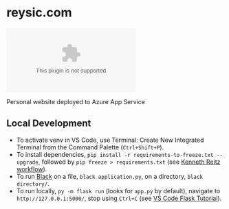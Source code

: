 # reysic.com

[![Build Status](https://dev.azure.com/reysic/reysic.com/_apis/build/status/jeremy-hicks.reysic.com?branchName=master)](https://dev.azure.com/reysic/reysic.com/_build/latest?definitionId=1&branchName=master)

Personal website deployed to Azure App Service

## Local Development

* To activate venv in VS Code, use Terminal: Create New Integrated Terminal from the Command Palette (`Ctrl+Shift+P`).
* To install dependencies, `pip install -r requirements-to-freeze.txt --upgrade`, followed by `pip freeze > requirements.txt` (see [Kenneth Reitz workflow](https://www.kennethreitz.org/essays/a-better-pip-workflow)).
* To run [Black](https://pypi.org/project/black/) on a file, `black application.py`, on a directory, `black directory/`.
* To run locally, `py -m flask run` (looks for `app.py` by default), navigate to `http://127.0.0.1:5000/`, stop using `Ctrl+C` (see [VS Code Flask Tutorial](https://code.visualstudio.com/docs/python/tutorial-flask)).
